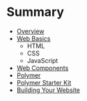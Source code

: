 # Summary

* [Overview](overview.md)
* [Web Basics](web_basics.md)
   * HTML
   * CSS
   * JavaScript
* [Web Components](web_components.md)
* [Polymer](polymer.md)
* [Polymer Starter Kit](polymer_starter_kit.md)
* [Building Your Website](building_your_website.md)

